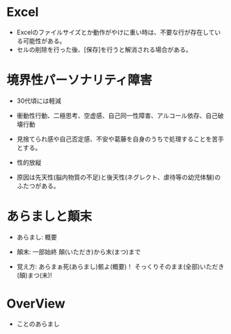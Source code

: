 # Excel

- Excelのファイルサイズとか動作がやけに重い時は、不要な行が存在している可能性がある。
- セルの削除を行った後、[保存]を行うと解消される場合がある。

# 境界性パーソナリティ障害

- 30代頃には軽減
- 衝動性行動、二極思考、空虚感、自己同一性障害、アルコール依存、自己破壊行動
- 見捨てられ感や自己否定感、不安や葛藤を自身のうちで処理することを苦手とする。

- 性的放縦

- 原因は先天性(脳内物質の不足)と後天性(ネグレクト、虐待等の幼児体験)のふたつがある。

# あらましと顛末

- あらまし: 概要
- 顛末: 一部始終 顛(いただき)から末(まつ)まで

- 覚え方: あらまぁ死(あらまし)骸よ(概要)！ そっくりそのまま(全部)いただき(顛)まつ(末)!

# OverView

- ことのあらまし

